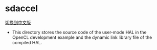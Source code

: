 


# sdaccel

[切换到中文版](./README_CN.md)

* This directory stores the source code of the user-mode HAL in the OpenCL development example and the dynamic link library file of the compiled HAL.


